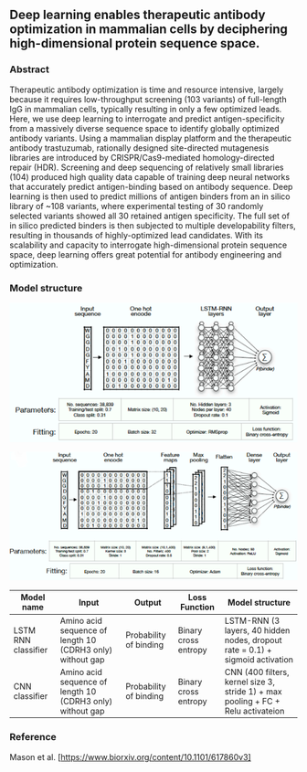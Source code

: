 ## Deep learning enables therapeutic antibody optimization in mammalian cells by deciphering high-dimensional protein sequence space.

### Abstract

Therapeutic antibody optimization is time and resource intensive, largely because it requires low-throughput screening (103 variants) of full-length IgG in mammalian cells, typically resulting in only a few optimized leads. Here, we use deep learning to interrogate and predict antigen-specificity from a massively diverse sequence space to identify globally optimized antibody variants. Using a mammalian display platform and the therapeutic antibody trastuzumab, rationally designed site-directed mutagenesis libraries are introduced by CRISPR/Cas9-mediated homology-directed repair (HDR). Screening and deep sequencing of relatively small libraries (104) produced high quality data capable of training deep neural networks that accurately predict antigen-binding based on antibody sequence. Deep learning is then used to predict millions of antigen binders from an in silico library of ~108 variants, where experimental testing of 30 randomly selected variants showed all 30 retained antigen specificity. The full set of in silico predicted binders is then subjected to multiple developability filters, resulting in thousands of highly-optimized lead candidates. With its scalability and capacity to interrogate  high-dimensional protein sequence space, deep learning offers great potential for antibody engineering and optimization.

### Model structure

![avatar](LSTM_model_struct.png)

![avatar](CNN_model_struct.png)

| Model name | Input | Output | Loss Function | Model structure |
| ---------- | ----- | ------ | ------------- | --------------- |
| LSTM RNN classifier | Amino acid sequence of length 10 (CDRH3 only) without gap | Probability of binding | Binary cross entropy | LSTM-RNN (3 layers, 40 hidden nodes, dropout rate = 0.1) + sigmoid activation |  
| CNN classifier | Amino acid sequence of length 10 (CDRH3 only) without gap | Probability of binding | Binary cross entropy | CNN (400 filters, kernel size 3, stride 1) + max pooling + FC + Relu activateion | 

### Reference

Mason et al. [https://www.biorxiv.org/content/10.1101/617860v3]

	

